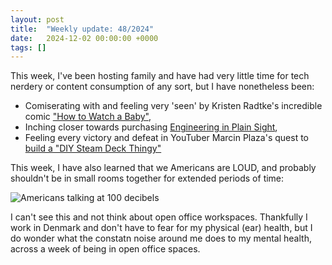 ```yaml
---
layout: post
title:  "Weekly update: 48/2024"
date:   2024-12-02 00:00:00 +0000
tags: []
---
```


This week, I've been hosting family and have had very little time for tech nerdery or content consumption of any sort, but I have nonetheless been:

- Comiserating with and feeling very 'seen' by Kristen Radtke's incredible comic ["How to Watch a Baby"](https://www.theverge.com/c/24278723/comic-baby-monitor-surveillance-history-tech),
- Inching closer towards purchasing [Engineering in Plain Sight](https://nostarch.com/engineering-plain-sight),
- Feeling every victory and defeat in YouTuber Marcin Plaza's quest to [build a "DIY Steam Deck Thingy"](https://www.youtube.com/watch?v=PJccc3qpPh0)

This week, I have also learned that we Americans are LOUD, and probably shouldn't be in small rooms together for extended periods of time:

![Americans talking at 100 decibels](/static/img/noise-talking.png)

I can't see this and not think about open office workspaces. Thankfully I work in Denmark and don't have to fear for my physical (ear) health, but I do wonder what the constatn noise around me does to my mental health, across a week of being in open office spaces.
